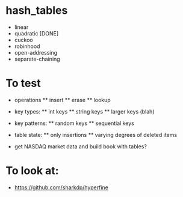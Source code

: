 # hash_tables

* linear
* quadratic [DONE]
* cuckoo
* robinhood
* open-addressing
* separate-chaining

# To test
* operations
** insert
** erase
** lookup

* key types:
** int keys
** string keys
** larger keys (blah)

* key patterns:
** random keys
** sequential keys

* table state:
** only insertions
** varying degrees of deleted items

* get NASDAQ market data and build book with tables?

# To look at:
* https://github.com/sharkdp/hyperfine